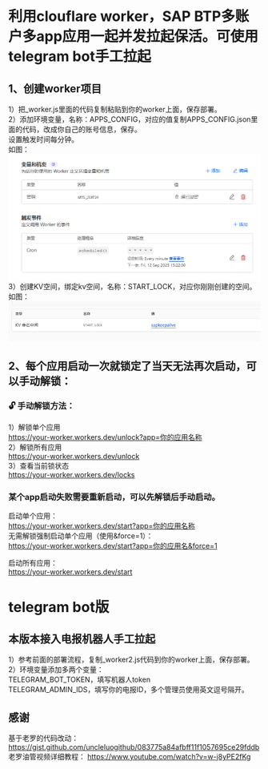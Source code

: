 # 利用clouflare worker，SAP BTP多账户多app应用一起并发拉起保活。可使用telegram bot手工拉起 #
## 1、创建worker项目 ##
1）把_worker.js里面的代码复制粘贴到你的worker上面，保存部署。 <br>
2）添加环境变量，名称：APPS_CONFIG，对应的值复制APPS_CONFIG.json里面的代码，改成你自己的账号信息，保存。 <br>
设置触发时间每分钟。 <br>
如图： <br>
![Image](https://github.com/jok699/SAP-worker/blob/main/image/%E7%8E%AF%E5%A2%83%E5%8F%98%E9%87%8F.png) <br>
3）创建KV空间，绑定kv空间，名称：START_LOCK，对应你刚刚创建的空间。 <br>
如图： <br>
![Image](https://github.com/jok699/SAP-worker/blob/main/image/kv.png) <br>

## 2、每个应用启动一次就锁定了当天无法再次启动，可以手动解锁： ## 
### 🔓 手动解锁方法： ###
1）解锁单个应用 <br>
https://your-worker.workers.dev/unlock?app=你的应用名称  <br>
2）解锁所有应用 <br>
https://your-worker.workers.dev/unlock  <br>
3）查看当前锁状态 <br>
https://your-worker.workers.dev/locks <br>

### 某个app启动失败需要重新启动，可以先解锁后手动启动。 ### 
启动单个应用： <br>
https://your-worker.workers.dev/start?app=你的应用名称 <br>
无需解锁强制启动单个应用（使用&force=1）：  <br>
https://your-worker.workers.dev/start?app=你的应用名&force=1  <br>

启动所有应用： <br>
https://your-worker.workers.dev/start <br>

# telegram bot版 #
## 本版本接入电报机器人手工拉起 ##
1）参考前面的部署流程，复制_worker2.js代码到你的worker上面，保存部署。 <br>
2）环境变量添加多两个变量：   <br>
TELEGRAM_BOT_TOKEN，填写机器人token  <br>
TELEGRAM_ADMIN_IDS，填写你的电报ID，多个管理员使用英文逗号隔开。  <br>

## 感谢 ##

基于老罗的代码改动：https://gist.github.com/uncleluogithub/083775a84afbff11f1057695ce29fddb <br>
老罗油管视频详细教程： https://www.youtube.com/watch?v=w-j8yPE2fKg
